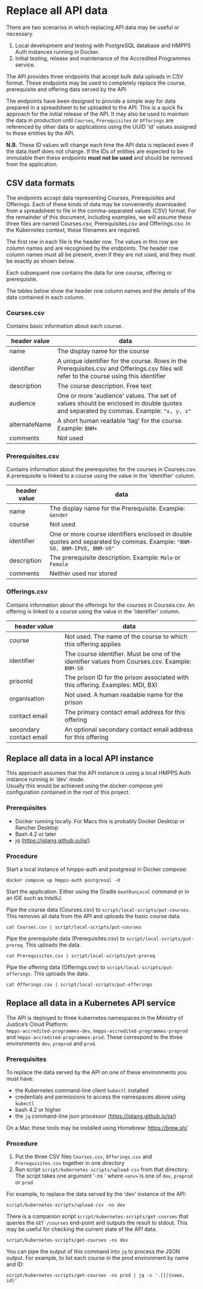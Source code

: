 # Replace all API data

There are two scenarios in which replacing API data may be useful or necessary.

1. Local development and testing with PostgreSQL database and HMPPS Auth instances running in Docker.
2. Initial testing, release and maintenance of the Accredited Programmes service.

The API provides three endpoints that accept bulk data uploads in CSV format.
These endpoints may be used to completely replace the course, prerequisite and offering data served by the API.

The endpoints have been designed to provide a simple way for data prepared in a spreadsheet to be
uploaded to the API. This is a quick fix approach for the initial release of the API. It may also be used to maintain
the data in production until `Courses`, `Prerequisites` or `Offerings` are referenced by other data or applications
using the
UUID 'id' values assigned to these entities by the API.

**N.B.** These ID values will change each time the API data is replaced even if the data itself does not change.
If the IDs of entities are expected to be immutable then these endpoints **must not be used** and should be removed
from the application.

## CSV data formats

The endpoints accept data representing Courses, Prerequisites and Offerings.
Each of these kinds of data may be conveniently downloaded from a spreadsheet to file in the comma-separated values
(CSV) format. For the remainder of this document, including examples, we will assume these three files are named
Courses.csv, Prerequisites.csv and Offerings.csv. In the Kubernetes context, these filenames are required.

The first row in each file is the header row. The values in this row are column names and are recognised by the
endpoints. The header row column names must all be present, even if they are not used, and they must be exactly as shown
below.

Each subsequent row contains the data for one course, offering or prerequisite.

The tables below show the header row column names and the details of the data contained in each column.

### Courses.csv

Contains basic information about each course.

| header value  | data                                                                                                                                     |
|---------------|------------------------------------------------------------------------------------------------------------------------------------------|
| name          | The display name for the course                                                                                                          |
| identifier    | A unique identifier for the course. Rows in the Prerequisites.csv and Offerings.csv files will refer to the course using this identifier |
| description   | The course description. Free text                                                                                                        |
| audience      | One or more 'audience' values. The set of values should be enclosed in double quotes and separated by commas. Example: `"x, y, z"`       |
| alternateName | A short human readable 'tag' for the course. Example: `BNM+`                                                                             |
| comments      | Not used                                                                                                                                 |

### Prerequisites.csv

Contains information about the prerequisites for the courses in Courses.csv. A prerequisite is linked to a course using
the value in the 'identifier' column.

| header value | data                                                                                                                    |
|--------------|-------------------------------------------------------------------------------------------------------------------------|
| name         | The display name for the Prerequisite. Example: `Gender`                                                                |
| course       | Not used                                                                                                                |
| identifier   | One or more course identifiers enclosed in double quotes and separated by commas. Example: `"BNM-SO, BNM-IPVO, BNM-VO"` |
| description  | The prerequisite description. Example: `Male` or `Female`                                                               |
| comments     | Neither used nor stored                                                                                                 |

### Offerings.csv

Contains information about the offerings for the courses in Courses.csv. An offering is linked to a course using the
value in the 'identifier' column.

| header value            | data                                                                                            |
|-------------------------|-------------------------------------------------------------------------------------------------|
| course                  | Not used. The name of the course to which this offering applies                                 |
| identifier              | The course identifier. Must be one of the identifier values from Courses.csv. Example: `BNM-SO` |
| prisonId                | The prison ID for the prison associated with this offering. Examples: MDI, BXI                  |
| organisation            | Not used. A human readable name for the prison                                                  |
| contact email           | The primary contact email address for this offering                                             |
| secondary contact email | An optional secondary contact email address for this offering                                   |                                                    

## Replace all data in a local API instance

This approach assumes that the API instance is using a local HMPPS Auth instance running in 'dev' mode.  
Usually this would be achieved using the docker-compose.yml configuration contained in the root of this project.

### Prerequisites

* Docker running locally. For Macs this is probably Docker Desktop or Rancher Desktop
* Bash 4.2 or later
* jq (https://jqlang.github.io/jq/)

### Procedure

Start a local instance of hmpps-auth and postgresql in Docker compose:

```shell
docker compose up hmpps-auth postgresql -d
```

Start the application. Either using the Gradle `bootRunLocal` command or in an IDE such as IntelliJ.

Pipe the course data (Courses.csv) to `script/local-scripts/put-courses`. This removes all data from the API and
uploads the basic course data.

```shell
cat Courses.csv | script/local-scripts/put-courses
```

Pipe the prerequisite data (Prerequisites.csv) to `script/local-scripts/put-prereq`. This uploads the
data.

```shell
cat Prerequisites.csv | script/local-scripts/put-prereq
```

Pipe the offering data (Offerings.csv) to `script/local-scripts/put-offerings`. This uploads the
data.

```shell
cat Offerings.csv | script/local-scripts/put-offerings
```

## Replace all data in a Kubernetes API service

The API is deployed to three kubernetes namespaces in the Ministry of Justice’s Cloud Platform:  
`hmpps-accredited-programmes-dev`, `hmpps-accredited-programmes-preprod` and
`hmpps-accredited-programmes-prod`. These correspond to the three environments `dev`, `preprod` and `prod`.

### Prerequisites

To replace the data served by the API on one of these environments you must have:

* the Kubernetes command-line client `kubectl` installed
* credentials and permissions to access the namespaces above using `kubectl`
* bash 4.2 or higher
* the `jq` command-line json processor (https://jqlang.github.io/jq/)

On a Mac these tools may be installed using Homebrew: https://brew.sh/

### Procedure

1. Put the three CSV files `Courses.csv`, `Offerings.csv` and `Prerequisites.csv` together in one directory
2. Run script `script/kubernetes-scripts/upload-csv` from that directory. The script takes one argument '-ns <env>'
   where `<env>` is one of `dev`, `preprod` or `prod`

For example, to replace the data served by the 'dev' instance of the API:

```shell
script/kubernetes-scripts/upload-csv -ns dev
```

There is a companion script `script/kubernetes-scripts/get-courses` that queries the `GET /courses` end-point and
outputs the result to stdout. This may be useful for checking the current state of the API data.

```shell
script/kubernetes-scripts/get-courses -ns dev
```

You can pipe the output of this command into `jq` to process the JSON output. For example, to
list each course in the prod environment by name and ID:

```shell
script/kubernetes-scripts/get-courses -ns prod | jq -c '.[]|{name, id}'
```
